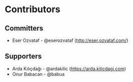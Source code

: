# Contributors

## Committers

* Eser Ozvataf - @eserozvataf (http://eser.ozvataf.com/)


## Supporters

* Arda Kılıçdağı - @ardakilic (https://arda.kilicdagi.com)
* Onur Babacan - @babua
